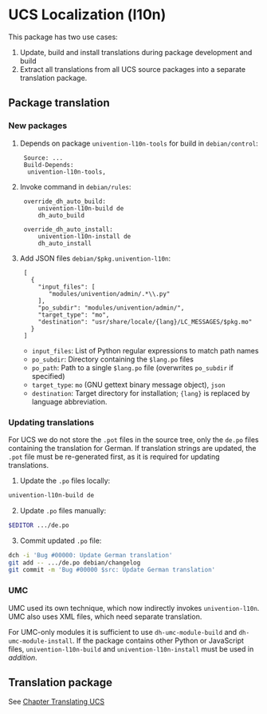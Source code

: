 UCS Localization (l10n)
=======================

This package has two use cases:

1. Update, build and install translations during package development and build
2. Extract all translations from all UCS source packages into a separate translation package.

Package translation
-------------------

### New packages

1. Depends on package `univention-l10n-tools` for build in `debian/control`:

		Source: ...
		Build-Depends:
		 univention-l10n-tools,

2. Invoke command in `debian/rules`:

		override_dh_auto_build:
			univention-l10n-build de
			dh_auto_build

		override_dh_auto_install:
			univention-l10n-install de
			dh_auto_install

3. Add JSON files `debian/$pkg.univention-l10n`:

		[
		  {
			"input_files": [
			   "modules/univention/admin/.*\\.py"
			],
			"po_subdir": "modules/univention/admin/",
			"target_type": "mo",
			"destination": "usr/share/locale/{lang}/LC_MESSAGES/$pkg.mo"
		  }
		]

	* `input_files`: List of Python regular expressions to match path names
	* `po_subdir`: Directory containing the `$lang.po` files
	* `po_path`: Path to a single `$lang.po` file (overwrites `po_subdir` if specified)
	* `target_type`: `mo` (GNU gettext binary message object), `json`
	* `destination`: Target directory for installation; `{lang}` is replaced by language abbreviation.

### Updating translations

For UCS we do not store the `.pot` files in the source tree, only the `de.po` files containing the translation for German.
If translation strings are updated, the `.pot` file must be re-generated first, as it is required for updating translations.

1. Update the `.po` files locally:
```sh
univention-l10n-build de
```

2. Update `.po` files manually:
```sh
$EDITOR .../de.po
```

3. Commit updated `.po` file:
```sh
dch -i 'Bug #00000: Update German translation'
git add -- .../de.po debian/changelog
git commit -m 'Bug #00000 $src: Update German translation'
```

### UMC
UMC used its own technique, which now indirectly invokes `univention-l10n`.
UMC also uses XML files, which need separate translation.

For UMC-only modules it is sufficient to use `dh-umc-module-build` and `dh-umc-module-install`.
If the package contains other Python or JavaScript files, `univention-l10n-build` and `univention-l10n-install` must be used in *addition*.

Translation package
-------------------
See [Chapter Translating UCS](https://docs.software-univention.de/developer-reference-4.4.html#chap:translation)
